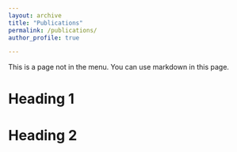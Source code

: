```yaml
---
layout: archive
title: "Publications"
permalink: /publications/
author_profile: true

---
```


This is a page not in the menu. You can use markdown in this page.

Heading 1
======

Heading 2
======
